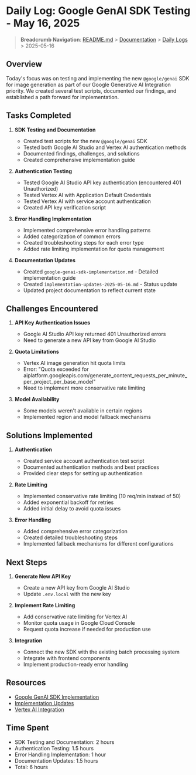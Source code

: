 # Daily Log: Google GenAI SDK Testing - May 16, 2025

> **Breadcrumb Navigation**: [README.md](../../README.md) > [Documentation](../index.md) > [Daily Logs](./index.md) > 2025-05-16

## Overview

Today's focus was on testing and implementing the new `@google/genai` SDK for image generation as part of our Google Generative AI Integration priority. We created several test scripts, documented our findings, and established a path forward for implementation.

## Tasks Completed

1. **SDK Testing and Documentation**
   - Created test scripts for the new `@google/genai` SDK
   - Tested both Google AI Studio and Vertex AI authentication methods
   - Documented findings, challenges, and solutions
   - Created comprehensive implementation guide

2. **Authentication Testing**
   - Tested Google AI Studio API key authentication (encountered 401 Unauthorized)
   - Tested Vertex AI with Application Default Credentials
   - Tested Vertex AI with service account authentication
   - Created API key verification script

3. **Error Handling Implementation**
   - Implemented comprehensive error handling patterns
   - Added categorization of common errors
   - Created troubleshooting steps for each error type
   - Added rate limiting implementation for quota management

4. **Documentation Updates**
   - Created `google-genai-sdk-implementation.md` - Detailed implementation guide
   - Created `implementation-updates-2025-05-16.md` - Status update
   - Updated project documentation to reflect current state

## Challenges Encountered

1. **API Key Authentication Issues**
   - Google AI Studio API key returned 401 Unauthorized errors
   - Need to generate a new API key from Google AI Studio

2. **Quota Limitations**
   - Vertex AI image generation hit quota limits
   - Error: "Quota exceeded for aiplatform.googleapis.com/generate_content_requests_per_minute_per_project_per_base_model"
   - Need to implement more conservative rate limiting

3. **Model Availability**
   - Some models weren't available in certain regions
   - Implemented region and model fallback mechanisms

## Solutions Implemented

1. **Authentication**
   - Created service account authentication test script
   - Documented authentication methods and best practices
   - Provided clear steps for setting up authentication

2. **Rate Limiting**
   - Implemented conservative rate limiting (10 req/min instead of 50)
   - Added exponential backoff for retries
   - Added initial delay to avoid quota issues

3. **Error Handling**
   - Added comprehensive error categorization
   - Created detailed troubleshooting steps
   - Implemented fallback mechanisms for different configurations

## Next Steps

1. **Generate New API Key**
   - Create a new API key from Google AI Studio
   - Update `.env.local` with the new key

2. **Implement Rate Limiting**
   - Add conservative rate limiting for Vertex AI
   - Monitor quota usage in Google Cloud Console
   - Request quota increase if needed for production use

3. **Integration**
   - Connect the new SDK with the existing batch processing system
   - Integrate with frontend components
   - Implement production-ready error handling

## Resources

- [Google GenAI SDK Implementation](../Image%20generation/google-genai-sdk-implementation.md)
- [Implementation Updates](../Image%20generation/implementation-updates-2025-05-16.md)
- [Vertex AI Integration](../Image%20generation/vertex-ai-integration.md)

## Time Spent

- SDK Testing and Documentation: 2 hours
- Authentication Testing: 1.5 hours
- Error Handling Implementation: 1 hour
- Documentation Updates: 1.5 hours
- Total: 6 hours
